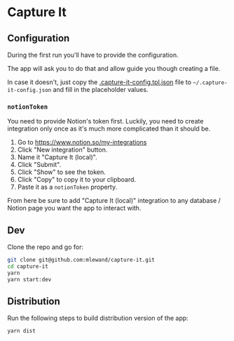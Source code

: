 # Capture It

## Configuration

During the first run you'll have to provide the configuration.

The app will ask you to do that and allow guide you though creating a file.

In case it doesn't, just copy the [.capture-it-config.tpl.json](.capture-it-config.tpl.json) file to `~/.capture-it-config.json` and fill in the placeholder values.

### `notionToken`

You need to provide Notion's token first. Luckily, you need to create integration only once as it's much more complicated than it should be.

1. Go to https://www.notion.so/my-integrations
1. Click "New integration" button.
1. Name it "Capture It (local)".
1. Click "Submit".
1. Click "Show" to see the token.
1. Click "Copy" to copy it to your clipboard.
1. Paste it as a `notionToken` property.

From here be sure to add "Capture It (local)" integration to any database / Notion page you want the app to interact with.

## Dev

Clone the repo and go for:

```sh
git clone git@github.com:mlewand/capture-it.git
cd capture-it
yarn
yarn start:dev
```

## Distribution

Run the following steps to build distribution version of the app:

```sh
yarn dist
```
